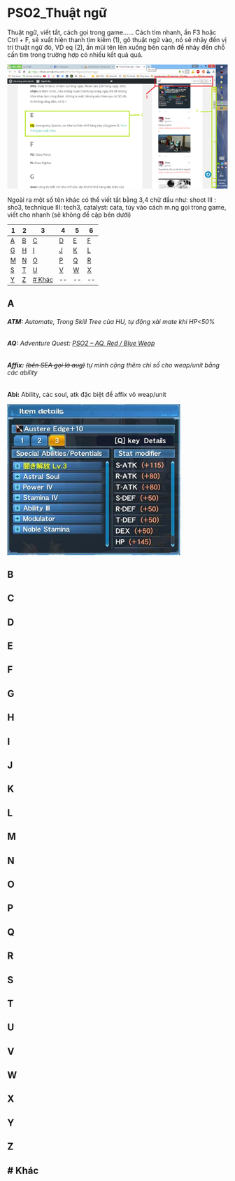 # PSO2_Thuật ngữ

Thuật ngữ, viết tắt, cách gọi trong game……
Cách tìm nhanh, ấn F3 hoặc Ctrl + F, sẽ xuất hiện thanh tìm kiếm (1), gõ thuật ngữ vào, nó sẽ nhảy đến vị trí thuật ngữ đó, VD eq (2), ấn mũi tên lên xuống bên cạnh để nhảy đến chỗ cần tìm trong trường hợp có nhiều kết quả quá.

![](../data/thuat_ngu/thuat_ngu.png)

Ngoài ra một số tên khác có thể viết tắt bằng 3,4 chữ đầu như: shoot III : sho3, technique III: tech3, catalyst: cata, tùy vào cách m.ng gọi trong game, viết cho nhanh (sẽ không đề cập bên dưới)

1 | 2 | 3 | 4 | 5 | 6
-- | -- | -- | -- | -- | --
[A](https://github.com/3ktan/Pso2-s-Compendium/blob/master/compendium/thuat_ngu.md#a) | [B](https://github.com/3ktan/Pso2-s-Compendium/blob/master/compendium/thuat_ngu.md#b) | [C](https://github.com/3ktan/Pso2-s-Compendium/blob/master/compendium/thuat_ngu.md#c) | [D](https://github.com/3ktan/Pso2-s-Compendium/blob/master/compendium/thuat_ngu.md#d) | [E](https://github.com/3ktan/Pso2-s-Compendium/blob/master/compendium/thuat_ngu.md#e) | [F](https://github.com/3ktan/Pso2-s-Compendium/blob/master/compendium/thuat_ngu.md#f)
[G](https://github.com/3ktan/Pso2-s-Compendium/blob/master/compendium/thuat_ngu.md#g) | [H](https://github.com/3ktan/Pso2-s-Compendium/blob/master/compendium/thuat_ngu.md#h) | [I](https://github.com/3ktan/Pso2-s-Compendium/blob/master/compendium/thuat_ngu.md#i) | [J](https://github.com/3ktan/Pso2-s-Compendium/blob/master/compendium/thuat_ngu.md#j) | [K](https://github.com/3ktan/Pso2-s-Compendium/blob/master/compendium/thuat_ngu.md#k) | [L](https://github.com/3ktan/Pso2-s-Compendium/blob/master/compendium/thuat_ngu.md#l)
[M](https://github.com/3ktan/Pso2-s-Compendium/blob/master/compendium/thuat_ngu.md#m) | [N](https://github.com/3ktan/Pso2-s-Compendium/blob/master/compendium/thuat_ngu.md#n) | [O](https://github.com/3ktan/Pso2-s-Compendium/blob/master/compendium/thuat_ngu.md#o) | [P](https://github.com/3ktan/Pso2-s-Compendium/blob/master/compendium/thuat_ngu.md#p) | [Q](https://github.com/3ktan/Pso2-s-Compendium/blob/master/compendium/thuat_ngu.md#q) | [R](https://github.com/3ktan/Pso2-s-Compendium/blob/master/compendium/thuat_ngu.md#r)
[S](https://github.com/3ktan/Pso2-s-Compendium/blob/master/compendium/thuat_ngu.md#s) | [T](https://github.com/3ktan/Pso2-s-Compendium/blob/master/compendium/thuat_ngu.md#t) | [U](https://github.com/3ktan/Pso2-s-Compendium/blob/master/compendium/thuat_ngu.md#u) | [V](https://github.com/3ktan/Pso2-s-Compendium/blob/master/compendium/thuat_ngu.md#v) | [W](https://github.com/3ktan/Pso2-s-Compendium/blob/master/compendium/thuat_ngu.md#w) | [X](https://github.com/3ktan/Pso2-s-Compendium/blob/master/compendium/thuat_ngu.md#x)
[Y](https://github.com/3ktan/Pso2-s-Compendium/blob/master/compendium/thuat_ngu.md#y) | [Z](https://github.com/3ktan/Pso2-s-Compendium/blob/master/compendium/thuat_ngu.md#z) | [# Khác](https://github.com/3ktan/Pso2-s-Compendium/blob/master/compendium/thuat_ngu.md#-kh%C3%A1c) | -- | -- | --

## A
###### **ATM:** Automate, Trong Skill Tree của HU, tự động xài mate khi HP<50%

###### **AQ:** Adventure Quest: [PSO2 – AQ, Red / Blue Weap](https://3ktan.wordpress.com/2016/07/10/pso2-red-blue-weap/)

###### **Affix:** ~~(bên SEA gọi là aug)~~ tự mình cộng thêm chỉ số cho weap/unit bằng các ability

**Abi:** Ability, các soul, atk đặc biệt để affix vô weap/unit

![](../data/thuat_ngu/Abi.jpg)

## B

## C

## D

## E

## F

## G

## H

## I

## J

## K

## L

## M

## N

## O

## P

## Q

## R

## S

## T

## U

## V

## W

## X

## Y

## Z

## # Khác



